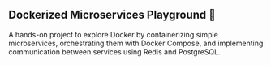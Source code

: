 ## Dockerized Microservices Playground 🐋

A hands-on project to explore Docker by containerizing simple microservices, orchestrating them with Docker Compose, and implementing communication between services using Redis and PostgreSQL.